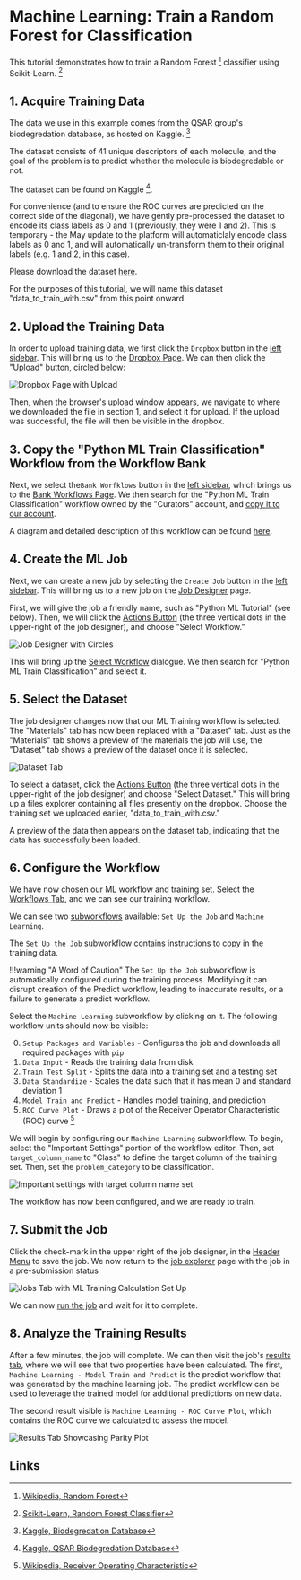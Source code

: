 # Machine Learning: Train a Random Forest for Classification

This tutorial demonstrates how to train a Random Forest [^1] classifier using Scikit-Learn. [^2]

## 1. Acquire Training Data

The data we use in this example comes from the QSAR group's biodegredation database, as hosted on Kaggle. [^3]

The dataset consists of 41 unique descriptors of each molecule, and the goal of the problem is to predict whether the
molecule is biodegredable or not.

The dataset can be found on Kaggle [^4].

For convenience (and to ensure the ROC curves are predicted on the correct side of the diagonal), we have gently
pre-processed the dataset to encode its class labels as 0 and 1 (previously, they were 1 and 2). This is temporary - 
the May update to the platform will automaticlaly encode class labels as 0 and 1, and will automatically un-transform
them to their original labels (e.g. 1 and 2, in this case).

Please download the dataset
<a href="/extra/files/classification_data.csv" download="data_to_train_with.csv">here</a>. 

For the purposes of this tutorial, we will name this dataset "data_to_train_with.csv" from this point onward.

## 2. Upload the Training Data

In order to upload training data, we first click the `Dropbox` button in the [left sidebar](../../ui/left-sidebar.md).
This will bring us to the [Dropbox Page](../../jobs/ui/files-tab.md). We can then click the "Upload" button, circled
below:

![Dropbox Page with Upload](../../images/tutorials/pythonML/dropbox-page-with-upload-circled.png "Dropbox page with upload circled")

Then, when the browser's upload window appears, we navigate to where we downloaded the file in section 1, and select it
for upload. If the upload was successful, the file will then be visible in the dropbox.

## 3. Copy the "Python ML Train Classification" Workflow from the Workflow Bank

Next, we select the`Bank Worfklows` button in the [left sidebar](../../ui/left-sidebar.md), which brings us to
the [Bank Workflows Page](../../workflows/bank.md). We then search for the "Python ML Train Classification" workflow owned
by the "Curators" account, and [copy it to our account](../../workflows/actions/copy-bank.md).

A diagram and detailed description of this workflow can be found
[here](../../software-directory/machine-learning/python-ml/components.md).

## 4. Create the ML Job

Next, we can create a new job by selecting the `Create Job` button in the [left sidebar](../../ui/left-sidebar.md). This
will bring us to a new job on the [Job Designer](../../jobs-designer/overview.md) page.

First, we will give the job a friendly name, such as "Python ML Tutorial" (see below). Then, we will click
the [Actions Button](../../jobs-designer/header-menu.md#Actions) (the three vertical dots in the upper-right of the job
designer), and choose "Select Workflow."

![Job Designer with Circles](../../images/tutorials/pythonML/job-designer-with-python-ml-name-and-three-dots-circled.png "Job designer page")

This will bring up the [Select Workflow](../../jobs-designer/actions-header-menu/select-workflow.md) dialogue. We then
search for "Python ML Train Classification" and select it.

## 5. Select the Dataset

The job designer changes now that our ML Training workflow is selected. The "Materials" tab has now been replaced with
a "Dataset" tab. Just as the "Materials" tab shows a preview of the materials the job will use, the "Dataset" tab shows
a preview of the dataset once it is selected.

![Dataset Tab](../../images/tutorials/classification_tutorial/dataset-tab-with-data.png "Dataset Tab")

To select a dataset, click the [Actions Button](../../jobs-designer/header-menu.md#Actions) (the three vertical dots in
the upper-right of the job designer) and choose "Select Dataset." This will bring up a files explorer containing all
files presently on the dropbox. Choose the training set we uploaded earlier, "data_to_train_with.csv."

A preview of the data then appears on the dataset tab, indicating that the data has successfully been loaded.

## 6. Configure the Workflow

We have now chosen our ML workflow and training set. Select the [Workflows Tab](../../jobs-designer/workflow-tab.md), and we
can see our training workflow.

We can see two [subworkflows](../../workflows/components/subworkflows.md) available: `Set Up the Job`
and `Machine Learning`.

The `Set Up the Job` subworkflow contains instructions to copy in the training data.

!!!warning "A Word of Caution"
    The `Set Up the Job` subworkflow is automatically configured during the training process. Modifying it can disrupt
    creation of the Predict workflow, leading to inaccurate results, or a failure to generate a predict workflow.

Select the `Machine Learning` subworkflow by clicking on it. The following workflow units should now be visible:

0. `Setup Packages and Variables` - Configures the job and downloads all required packages with `pip`
1. `Data Input` - Reads the training data from disk
2. `Train Test Split` - Splits the data into a training set and a testing set 
3. `Data Standardize` - Scales the data such that it has mean 0 and standard deviation 1
4. `Model Train and Predict` - Handles model training, and prediction
5. `ROC Curve Plot` - Draws a plot of the Receiver Operator Characteristic (ROC) curve [^5]

We will begin by configuring our `Machine Learning` subworkflow. To begin, select the "Important Settings" portion of the
workflow editor. Then, set `target_column_name` to "Class" to define the target column of the training set. Then,
set the `problem_category` to be classification.

![Important settings with target column name set](../../images/tutorials/classification_tutorial/important-settings-chosen.png "Important settings with target column name set" )

The workflow has now been configured, and we are ready to train.

## 7. Submit the Job

Click the check-mark in the upper right of the job designer, in the [Header Menu](../../jobs-designer/header-menu.md) to
save the job. We now return to the [job explorer](../../jobs/ui/explorer.md) page with the job in a pre-submission
status

![Jobs Tab with ML Training Calculation Set Up](../../images/tutorials/pythonML/jobs-tab-with-ml-train-job-set-up.png "Jobs Tab with ML Training Calculation Set Up")

We can now [run the job](../../jobs/actions/run.md) and wait for it to complete.

## 8. Analyze the Training Results

After a few minutes, the job will complete. We can then visit the job's [results tab](../../jobs/ui/results-tab.md),
where we will see that two properties have been calculated. The first, `Machine Learning - Model Train and Predict` is
the predict workflow that was generated by the machine learning job. The predict workflow can be used to leverage the
trained model for additional predictions on new data.

The second result visible is `Machine Learning - ROC Curve Plot`, which contains the ROC curve we calculated to assess
the model.

![Results Tab Showcasing Parity Plot](../../images/tutorials/classification_tutorial/ml-train-results-tab.png "Results Tab Showcasing Parity Plot")

## Links

[^1]: [Wikipedia, Random Forest](https://en.wikipedia.org/wiki/Random_forest)

[^2]: [Scikit-Learn, Random Forest Classifier](https://scikit-learn.org/stable/modules/generated/sklearn.ensemble.RandomForestClassifier.html)

[^3]: [Kaggle, Biodegredation Database](https://www.kaggle.com/muhammetvarl/qsarbiodegradation)

[^4]: [Kaggle, QSAR Biodegredation Database](https://www.kaggle.com/muhammetvarl/qsarbiodegradation)

[^5]: [Wikipedia, Receiver Operating Characteristic](https://en.wikipedia.org/wiki/Receiver_operating_characteristic)
